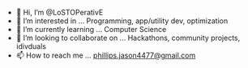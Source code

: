 - 👋 Hi, I’m @LoSTOPerativE
- 👀 I’m interested in ... Programming, app/utility dev, optimization
- 🌱 I’m currently learning ... Computer Science
- 💞️ I’m looking to collaborate on ... Hackathons, community projects, idivduals
- 📫 How to reach me ... phillips.jason4477@gmail.com

<!---
LoSTOPerativE/LoSTOPerativE is a ✨ special ✨ repository because its `README.md` (this file) appears on your GitHub profile.
You can click the Preview link to take a look at your changes.
--->
